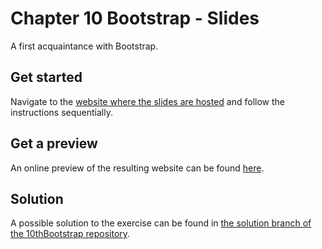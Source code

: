 # Chapter 10 Bootstrap - Slides
A first acquaintance with Bootstrap.

## Get started
Navigate to the [website where the slides are hosted](https://webapplicaties1.github.io/10slBootstrap) and follow the instructions sequentially.

## Get a preview
An online preview of the resulting website can be found [here](https://webapplicaties1.github.io/10thBootstrap/).

## Solution
A possible solution to the exercise can be found in [the solution branch of the 10thBootstrap repository](https://github.com/WEBAPPLICATIES1/10thBootstrap/tree/solution/exercise).
